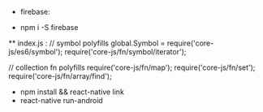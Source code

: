 * firebase:
- npm i -S firebase

** index.js :
// symbol polyfills
global.Symbol = require('core-js/es6/symbol');
require('core-js/fn/symbol/iterator');

// collection fn polyfills
require('core-js/fn/map');
require('core-js/fn/set');
require('core-js/fn/array/find');

* npm install && react-native link
* react-native run-android